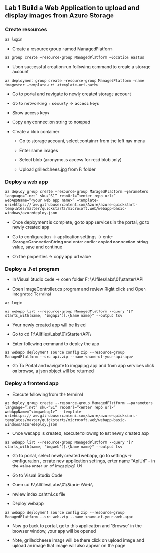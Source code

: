 
## Lab 1 Build a Web Application to upload and display images from Azure Storage
### Create resources

`az login`

* Create a resource group named ManagedPlatform

`az group create –resource-group ManagedPlatform –location eastus`

* Upon successful creation run following command to create a storage account

`az deployment group create –resource-group ManagedPlatform –name imagestor –template-uri <template-uri-path>`

* Go to portal and navigate to newly created storage account
* Go to networking + security -> access keys
* Show access keys
* Copy any connection string to notepad

* Create a blob container
    * Go to storage account, select container from the left nav menu
    
    * Enter name:images

    * Select blob (anonymous access for read blob only)
    * Upload grilledchees.jpg from F: folder

### Deploy a web app
`az deploy group create –resource-group ManagedPlatform –parameters language=”.net” sku=”S1” repoUrl=”<enter repo url>”   webAppName=”<your web app name>” –template-uri=https://raw.githubusercontent.com/Azure/azure-quickstart-templates/master/quickstarts/microsoft.web/webapp-basic-windows/azuredeploy.json`


* Once deployment is complete, go to app services in the portal, go to newly created app
* Go to configuration -> application settings -> enter StorageConnectionString and enter earlier copied connection string value, save and continue

* On the properties -> copy app url value

### Deploy a .Net program 

* In Visual Studio code -> open folder
F: \Allfiles\labs\01\starter\API

* Open ImageController.cs program and review
Right click and Open Integrated Terminal

`az login`

`az webapp list --resource-group ManagedPlatform --query "[?starts_with(name, 'imgapi')].{Name:name}" --output tsv`

* Your newly created app will be listed
* Go to cd F:\Allfiles\Labs\01\Starter\API\

* Enter following command to deploy the app

`az webapp deployment source config-zip --resource-group ManagedPlatform --src api.zip --name <name-of-your-api-app>`

* Go To Portal and navigate to imgapipg app and from app services click on browse, a json object will be returned

### Deploy a frontend app

* Execute following from the terminal

`az deploy group create --resource-group ManagedPlatform -–parameters language=”.net” sku=”S1” repoUrl=”<enter repo url>”   webAppName=”<imgwebpg1>” --template-uri=https://raw.githubusercontent.com/Azure/azure-quickstart-templates/master/quickstarts/microsoft.web/webapp-basic-windows/azuredeploy.json`


* Once webapp is created, execute following to list newly created app

`az webapp list --resource-group ManagedPlatform --query "[?starts_with(name, 'imgweb')].{Name:name}" --output tsv`

* Go to portal, select newly created webapp, go to settings -> configuration , create new application settings, enter name “ApiUrl” - in the value enter url of imgapipg1 Url

* Go to Visual Studio Code

* Open 
cd F:\Allfiles\Labs\01\Starter\Web\
* review index.cshtml.cs file

* Deploy webapp 

`az webapp deployment source config-zip --resource-group ManagedPlatform --src web.zip --name <name-of-your-web-app>`

* Now go back to portal, go to this application and “Browse”
in the browser window, your app will be opened

* Note, grilledcheese image will be there
click on upload image and upload an image
that image will also appear on the page
